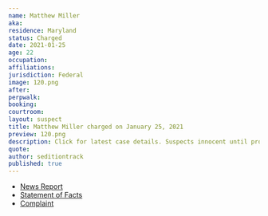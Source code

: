 ```yaml
---
name: Matthew Miller
aka:
residence: Maryland
status: Charged
date: 2021-01-25
age: 22
occupation:
affiliations:
jurisdiction: Federal
image: 120.png
after:
perpwalk:
booking:
courtroom:
layout: suspect
title: Matthew Miller charged on January 25, 2021
preview: 120.png
description: Click for latest case details. Suspects innocent until proven guilty.
quote:
author: seditiontrack
published: true
---
```


- [News Report](https://www.wbaltv.com/article/fbi-charge-matthew-miller-cooksville-us-capitol-riot/35312595)
- [Statement of Facts](https://www.justice.gov/opa/page/file/1360201/download)
- [Complaint](https://www.justice.gov/opa/page/file/1360201/download)
